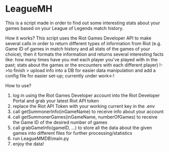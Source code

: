 # LeagueMH
 This is a script made in order to find out some interesting stats about your games based on your League of Legends match history.
 
 How it works?
 This script uses the Riot Games Developer API to make several calls in order to return different types of information from Riot (e.g. Game ID of games in match history and all stats of the games of your choice); then it formats the information and returns several interesting facts like: how many times have you met each player you've played with in the past; stats about the games or the encounters with each different player)
 !->to finish > upload info into a DB for easier data manipulation and add a config file for easier set-up; currently under work<-!
 
 How to use?
 1. log in using the Riot Games Developer account into the Riot Developer Portal and grab your latest Riot API token
 2. replace the Riot API Token with your working current key in the .env
 3. call getSummonerInfo(inGameName) to receive info about your account
 4. call getSummonerGames(inGameName, numberOfGames) to receive the Game ID of the desired number of games
 5. call grabGameInfo(gameID, ...) to store all the data about the given games into different files for further processing/statistics
 6. run LeagueMMDB\main.py
 7. enjoy the data!
